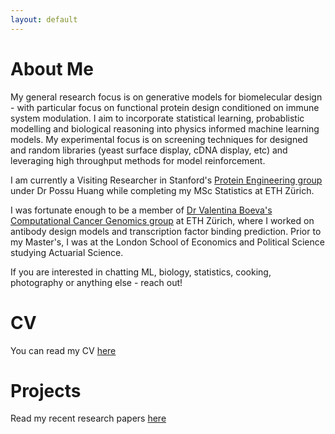 ```yaml
---
layout: default
---
```


# About Me

My general research focus is on generative models for biomelecular design - with particular focus on functional protein design conditioned on immune system modulation. I aim to incorporate statistical learning, probablistic modelling and biological reasoning into physics informed machine learning models. My experimental focus is on screening techniques for designed and random libraries (yeast surface display, cDNA display, etc) and leveraging high throughput methods for model reinforcement. 

I am currently a Visiting Researcher in Stanford's [Protein Engineering group](http://www.proteindesign.org/) under Dr Possu Huang while completing my MSc Statistics at ETH Zürich. 

I was fortunate enough to be a member of [Dr Valentina Boeva's Computational Cancer Genomics group](https://boevalab.inf.ethz.ch/) at ETH Zürich, where I worked on antibody design models and transcription factor binding prediction. Prior to my Master's, I was at the London School of Economics and Political Science studying Actuarial Science.  

If you are interested in chatting ML, biology, statistics, cooking, photography or anything else - reach out!


# CV
You can read my CV [here](./cv.pdf)

# Projects
Read my recent research papers [here](./papers.md)
